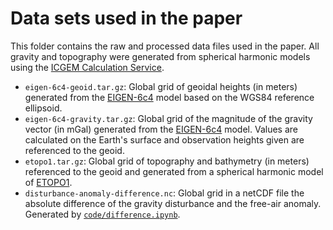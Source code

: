 # Data sets used in the paper

This folder contains the raw and processed data files used in the paper.
All gravity and topography were generated from spherical harmonic models using
the [ICGEM Calculation Service](http://icgem.gfz-potsdam.de).

* `eigen-6c4-geoid.tar.gz`: Global grid of geoidal heights (in meters) generated
  from the [EIGEN-6c4](http://doi.org/10.5880/icgem.2015.1) model based on the
  WGS84 reference ellipsoid.
* `eigen-6c4-gravity.tar.gz`: Global grid of the magnitude of the gravity vector
  (in mGal) generated from the [EIGEN-6c4](http://doi.org/10.5880/icgem.2015.1)
  model. Values are calculated on the Earth's surface and observation heights
  given are referenced to the geoid.
* `etopo1.tar.gz`: Global grid of topography and bathymetry (in meters) referenced
  to the geoid and generated from a spherical harmonic model of
  [ETOPO1](http://dx.doi.org/10.7289/V5C8276M).
* `disturbance-anomaly-difference.nc`: Global grid in a netCDF file the
  absolute difference of the gravity disturbance and the free-air anomaly.
  Generated by [`code/difference.ipynb`](code/difference.ipynb).
